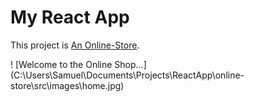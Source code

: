 # My React App

This project is [An Online-Store](https://github.com/CathyASamuel/eCommerce.git).


! [Welcome to the Online Shop...] (C:\Users\Samuel\Documents\Projects\ReactApp\online-store\src\images\home.jpg)



